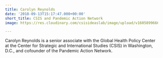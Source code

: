 ```yaml
---
title: Carolyn Reynolds
date: '2018-09-13T15:17:47.000+00:00'
short_title: CSIS and Pandemic Action Network
image: https://res.cloudinary.com/csisideaslab/image/upload/v1605899666/health-commission/Carolyn_Reynolds_Headshot.jpg

---
```

Carolyn Reynolds is a senior associate with the Global Health Policy Center at the Center for Strategic and International Studies (CSIS) in Washington, D.C., and cofounder of the Pandemic Action Network.